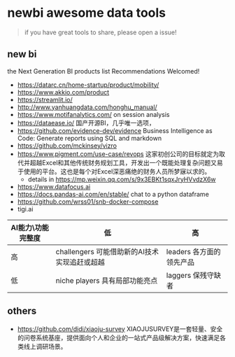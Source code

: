 # newbi awesome data tools
> if you have great tools to share, please open a issue!

## new bi
the Next Generation BI products list
Recommendations Welcomed!

- https://datarc.cn/home-startup/product/mobility/
- https://www.akkio.com/product
- https://streamlit.io/
- http://www.yanhuangdata.com/honghu_manual/ 
- https://www.motifanalytics.com/ on session analysis
- https://dataease.io/ 国产开源BI，几乎唯一选项，
- https://github.com/evidence-dev/evidence Business Intelligence as Code: Generate reports using SQL and markdown
- https://github.com/mckinsey/vizro
- https://www.pigment.com/use-case/revops 这家初创公司的目标就定为取代并超越Excel和其他传统财务规划工具，开发出一个既能处理复杂问题又易于使用的平台。这也是每个对Excel深恶痛绝的财务人员所梦寐以求的。
  - details in https://mp.weixin.qq.com/s/9x3EBKt1sqxJryHVvdzX6w
- https://www.datafocus.ai
- https://docs.pandas-ai.com/en/stable/ chat to a python dataframe 
- https://github.com/wrss01/snb-docker-compose
- tigi.ai


| AI能力\功能完整度| 低 | 高 |
| --- | --- | --- |
| 高 | challengers 可能借助新的AI技术实现追赶或超越 | leaders 各方面的领先产品 | 
| 低 | niche players 具有局部功能亮点 | laggers 保残守缺者 |


## others
- https://github.com/didi/xiaoju-survey XIAOJUSURVEY是一套轻量、安全的问卷系统基座，提供面向个人和企业的一站式产品级解决方案，快速满足各类线上调研场景。
